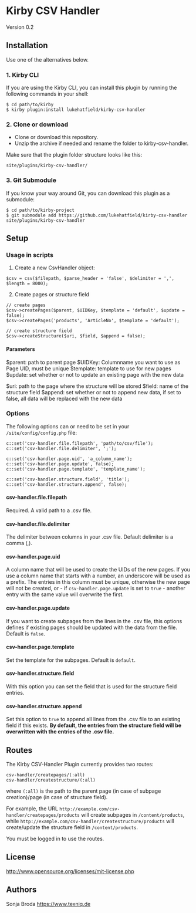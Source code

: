 # Kirby CSV Handler

Version 0.2

## Installation

Use one of the alternatives below.

### 1. Kirby CLI

If you are using the Kirby CLI, you can install this plugin by running the following commands in your shell:

```text
$ cd path/to/kirby
$ kirby plugin:install lukehatfield/kirby-csv-handler
```


### 2. Clone or download

  - Clone or download this repository.
  - Unzip the archive if needed and rename the folder to kirby-csv-handler.

Make sure that the plugin folder structure looks like this:

```text
site/plugins/kirby-csv-handler/
```

### 3. Git Submodule

If you know your way around Git, you can download this plugin as a submodule:

```text
$ cd path/to/kirby-project
$ git submodule add https://github.com/lukehatfield/kirby-csv-handler site/plugins/kirby-csv-handler
```

## Setup

### Usage in scripts

1. Create a new CsvHandler object:

```
$csv = csv($filepath, $parse_header = 'false', $delimiter = ',', $length = 8000);
```

2. Create pages or structure field

```
// create pages
$csv->createPages($parent, $UIDKey, $template = 'default', $update = false);
$csv->createPages('products', 'ArticleNo', $template = 'default');

// create structure field
$csv->createStructure($uri, $field, $append = false);
```

#### Parameters

$parent: path to parent page
$UIDKey: Columnname you want to use as Page UID, must be unique
$template: template to use for new pages
$update: set whether or not to update an existing page with the new data

$uri: path to the page where the structure will be stored
$field: name of the structure field
$append: set whether or not to append new data, if set to false, all data will be replaced with the new data


### Options

The following options can or need to be set in your `/site/config/config.php` file:

```
c::set('csv-handler.file.filepath', 'path/to/csv/file');
c::set('csv-handler.file.delimiter', ';');

c::set('csv-handler.page.uid', 'a_column_name');
c::set('csv-handler.page.update', false);
c::set('csv-handler.page.template', 'template_name');

c::set('csv-handler.structure.field', 'title');
c::set('csv-handler.structure.append', false);
```

#### csv-handler.file.filepath

Required. A valid path to a .csv file.

#### csv-handler.file.delimiter

The delimiter between columns in your .csv file. Default delimiter is a comma (,).

#### csv-handler.page.uid

A column name that will be used to create the UIDs of the new pages. If you use a column name that starts with a number, an underscore will be used as a prefix. The entries in this column must be unique, otherwise the new page will not be created, or - if `csv-handler.page.update` is set to `true` - another entry with the same value will overwrite the first.

#### csv-handler.page.update

If you want to create subpages from the lines in the .csv file, this options defines if existing pages should be updated with the data from the file. Default is `false`.

#### csv-handler.page.template

Set the template for the subpages. Default is `default`.

#### csv-handler.structure.field

With this option you can set the field that is used for the structure field entries.

#### csv-handler.structure.append

Set this option to `true` to append all lines from the .csv file to an existing field if this exists. **By default, the entries from the structure field will be overwritten with the entries of the .csv file.**

## Routes

The Kirby CSV-Handler Plugin currently provides two routes:

```
csv-handler/createpages/(:all)
csv-handler/createstructure/(:all)
```

where `(:all)` is the path to the parent page (in case of subpage creation)/page (in case of structure field).

For example, the URL `http://example.com/csv-handler/createpages/products` will create subpages in `/content/products`, while `http://example.com/csv-handler/createstructure/products` will create/update the structure field in `/content/products`.

You must be logged in to use the routes.

## License

http://www.opensource.org/licenses/mit-license.php

## Authors

Sonja Broda https://www.texniq.de
